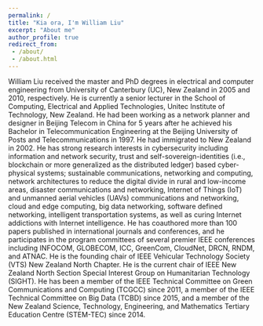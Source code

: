 ```yaml
---
permalink: /
title: "Kia ora, I'm William Liu"
excerpt: "About me"
author_profile: true
redirect_from: 
 - /about/
 - /about.html
--- 
```


William Liu received the master and PhD degrees in electrical and computer engineering from University of Canterbury (UC), New Zealand in 2005 and 2010, respectively. He is currently a senior lecturer in the School of Computing, Electrical and Applied Technologies, Unitec Institute of Technology, New Zealand. He had been working as a network planner and designer in Beijing Telecom in China for 5 years after he achieved his Bachelor in Telecommunication Engineering at the Beijing University of Posts and Telecommunications in 1997. He had immigrated to New Zealand in 2002. He has strong research interests in cybersecurity including information and network security, trust and self-sovereign-identities (i.e., blockchain or more generalized as the distributed ledger) based cyber-physical systems; sustainable communications, networking and computing, network architectures to reduce the digital divide in rural and low-income areas, disaster communications and networking, Internet of Things (IoT) and unmanned aerial vehicles (UAVs) communications and networking, cloud and edge computing, big data networking, software defined networking, intelligent transportation systems, as well as curing Internet addictions with Internet intelligence. He has coauthored more than 100 papers published in international journals and conferences, and he participates in the program committees of several premier IEEE conferences including INFOCOM, GLOBECOM, ICC, GreenCom, CloudNet, DRCN, RNDM, and ATNAC. He is the founding chair of IEEE Vehicular Technology Society (VTS) New Zealand North Chapter. He is the current chair of IEEE New Zealand North Section Special Interest Group on Humanitarian Technology (SIGHT). He has been a member of the IEEE Technical Committee on Green Communications and Computing (TCGCC) since 2011, a member of the IEEE Technical Committee on Big Data (TCBD) since 2015, and a member of the New Zealand Science, Technology, Engineering, and Mathematics Tertiary Education Centre (STEM-TEC) since 2014.
